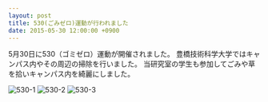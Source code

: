 ```yaml
---
layout: post
title: 530(ごみゼロ)運動が行われました
date: 2015-05-30 12:00:00 +0900
---
```


5月30日に530（ゴミゼロ）運動が開催されました。
豊橋技術科学大学ではキャンパス内やその周辺の掃除を行いました。
当研究室の学生も参加してごみや草を拾いキャンパス内を綺麗にしました。

![530-1]({{site.baseurl}}/img/bc63f3c85be615f7d7afd9ee74d0f88e-150x150.jpg)
![530-2]({{site.baseurl}}/img/0e150e85c3ef2023f9dd78910dd9dd54-150x150.jpg)
![530-3]({{site.baseurl}}/img/bc27b9d0bee658070f988ba2374ca087-150x150.jpg)